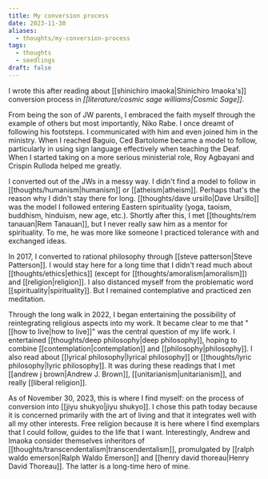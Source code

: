 ```yaml
---
title: My conversion process
date: 2023-11-30
aliases:
  - thoughts/my-conversion-process
tags:
  - thoughts
  - seedlings
draft: false
---
```

I wrote this after reading about [[shinichiro imaoka|Shinichiro Imaoka's]] conversion process in *[[literature/cosmic sage williams|Cosmic Sage]]*.

From being the son of JW parents, I embraced the faith myself through the example of others but most importantly, Niko Rabe. I once dreamt of following his footsteps. I communicated with him and even joined him in the ministry. When I reached Baguio, Ced Bartolome became a model to follow, particularly in using sign language effectively when teaching the Deaf. When I started taking on a more serious ministerial role, Roy Agbayani and Crispin Rulloda helped me greatly.

I converted out of the JWs in a messy way. I didn't find a model to follow in [[thoughts/humanism|humanism]] or [[atheism|atheism]]. Perhaps that's the reason why I didn't stay there for long. [[thoughts/dave ursillo|Dave Ursillo]] was the model I followed entering Eastern spirituality (yoga, taoism, buddhism, hinduism, new age, etc.). Shortly after this, I met [[thoughts/rem tanauan|Rem Tanauan]], but I never really saw him as a mentor for spirituality. To me, he was more like someone I practiced tolerance with and exchanged ideas.

In 2017, I converted to rational philosophy through [[steve patterson|Steve Patterson]]. I would stay here for a long time that I didn't read much about [[thoughts/ethics|ethics]] (except for [[thoughts/amoralism|amoralism]]) and [[religion|religion]]. I also distanced myself from the problematic word [[spirituality|spirituality]]. But I remained contemplative and practiced zen meditation.

Through the long walk in 2022, I began entertaining the possibility of reintegrating religious aspects into my work. It became clear to me that "[[how to live|how to live]]" was the central question of my life work. I entertained [[thoughts/deep philosophy|deep philosophy]], hoping to combine [[contemplation|contemplation]] and [[philosophy|philosophy]]. I also read about [[lyrical philosophy|lyrical philosophy]] or [[thoughts/lyric philosophy|lyric philosophy]]. It was during these readings that I met [[andrew j brown|Andrew J. Brown]], [[unitarianism|unitarianism]], and really [[liberal religion]].

As of November 30, 2023, this is where I find myself: on the process of conversion into [[jiyu shukyo|jiyu shukyo]]. I chose this path today because it is concerned primarily with the art of living and that it integrates well with all my other interests. Free religion because it is here where I find exemplars that I could follow, guides to the life that I want. Interestingly, Andrew and Imaoka consider themselves inheritors of [[thoughts/transcendentalism|transcendentalism]], promulgated by [[ralph waldo emerson|Ralph Waldo Emerson]] and [[henry david thoreau|Henry David Thoreau]]. The latter is a long-time hero of mine.